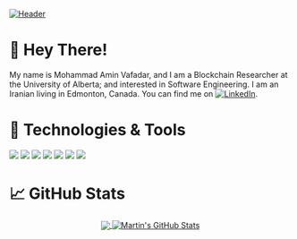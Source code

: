 [![Header](https://github.com/mavafadar/mavafadar/blob/main/header.gif "Header")](https://mavafadar.github.io/personal/)

# :wave: Hey There!

My name is Mohammad Amin Vafadar, and I am a Blockchain Researcher at the University of Alberta; and interested in Software Engineering. I am an Iranian living in Edmonton, Canada. You can find me on [![LinkedIn][1.1]][1].

[1.1]: https://github.com/mavafadar/mavafadar/blob/main/linkedin.png?raw=true
[1]: https://www.linkedin.com/in/ma-vafadar/

# 🔧 Technologies & Tools
![](https://img.shields.io/badge/OS-Windows-informational?style=flat&logo=windows&logoColor=white&color=2bbc8a)
![](https://img.shields.io/badge/Editor-PyCharm-informational?style=flat&logo=pycharm&logoColor=white&color=2bbc8a)
![](https://img.shields.io/badge/Code-Python-informational?style=flat&logo=python&logoColor=white&color=2bbc8a)
![](https://img.shields.io/badge/Code-JavaScript-informational?style=flat&logo=javascript&logoColor=white&color=2bbc8a)
![](https://img.shields.io/badge/Code-C++-informational?style=flat&logo=c&logoColor=white&color=2bbc8a)
![](https://img.shields.io/badge/Framwork-Django-informational?style=flat&logo=django&logoColor=white&color=2bbc8a)
![](https://img.shields.io/badge/Framework-Vue-informational?style=flat&logo=vue.js&logoColor=white&color=2bbc8a)

# &#x1f4c8; GitHub Stats
<div align="center">
  <a href="https://github.com/mavafadar/mavafadar">
    <img align="center" src="https://github-readme-stats.vercel.app/api/top-langs/?username=mavafadar&title_color=ffffff&text_color=c9cacc&icon_color=2bbc8a&bg_color=1d1f21&langs_count=3" />
  </a>
  <a href="https://github.com/mavafadar/mavafadar">
    <img align="center" src="https://github-readme-stats.vercel.app/api?username=mavafadar&show_icons=true&line_height=27&count_private=true&title_color=ffffff&text_color=c9cacc&icon_color=2bbc8a&bg_color=1d1f21" alt="Martin's GitHub Stats" />
  </a>
</div>
